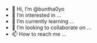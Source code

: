 - 👋 Hi, I’m @buntha0yo
- 👀 I’m interested in ...
- 🌱 I’m currently learning ...
- 💞️ I’m looking to collaborate on ...
- 📫 How to reach me ...

<!---
buntha0yo/buntha0yo is a ✨ special ✨ repository because its `README.md` (this file) appears on your GitHub profile.
You can click the Preview link to take a look at your changes.
--->

